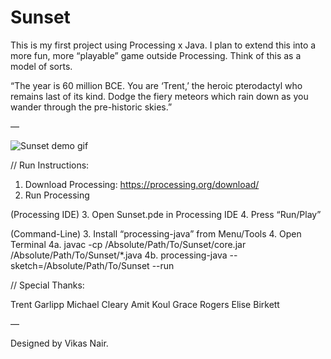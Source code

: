 # Sunset

This is my first project using Processing x Java. I plan to extend this into a more fun, more “playable” game outside Processing. Think of this as a model of sorts.

“The year is 60 million BCE. You are ‘Trent,’ the heroic pterodactyl who remains last of its kind. Dodge the fiery meteors which rain down as you wander through the pre-historic skies.”

—

![Sunset demo gif](https://d3vv6lp55qjaqc.cloudfront.net/items/0u2Q03113b0C453I2O1P/ezgif.com-resize.gif)

// Run Instructions:

1. Download Processing: https://processing.org/download/
2. Run Processing

(Processing IDE)
3. Open Sunset.pde in Processing IDE
4. Press “Run/Play”

(Command-Line)
3. Install “processing-java” from Menu/Tools
4. Open Terminal
	4a. javac -cp /Absolute/Path/To/Sunset/core.jar /Absolute/Path/To/Sunset/*.java
	4b. processing-java --sketch=/Absolute/Path/To/Sunset --run

// Special Thanks:

Trent Garlipp
Michael Cleary
Amit Koul
Grace Rogers
Elise Birkett

—

Designed by Vikas Nair.
